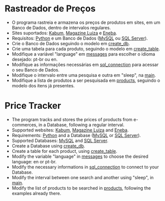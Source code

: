 # Rastreador de Preços

- O programa rastreia e armazena os preços de produtos em sites, em um Banco de Dados, dentro de intervalos regulares.
- Sites suportados: [Kabum](https://www.kabum.com.br/), [Magazine Luiza](https://www.magazineluiza.com.br/) e [Eneba](https://www.eneba.com/br/).
- Requisitos: [Python](https://www.python.org/) e um Banco de Dados ([MySQL](https://www.mysql.com/) ou [SQL Server](https://www.microsoft.com/pt-br/sql-server/sql-server-downloads)).
- Crie o Banco de Dados seguindo o modelo em [create_db](https://github.com/Dougu77/price-tracker/blob/main/sql/create_db.sql).
- Crie uma tabela para cada produto, seguindo o modelo em [create_table](https://github.com/Dougu77/price-tracker/blob/main/sql/create_table.sql).
- Modifique a variável "language" em [messages](https://github.com/Dougu77/price-tracker/blob/main/utils/messages.py) para escolher o idioma desejado: pt-br ou en.
- Modifique as informações necessárias em [sql_connection](https://github.com/Dougu77/price-tracker/blob/main/utils/sql_connection.py) para acessar o seu Banco de Dados.
- Modifique o intervalo entre uma pesquisa e outra em "sleep", na [main](https://github.com/Dougu77/price-tracker/blob/main/main.py).
- Modifique a lista de produtos a ser pesquisada em [products](https://github.com/Dougu77/price-tracker/blob/main/utils/products.py), seguindo o modelo dos itens já presentes.

# Price Tracker

- The program tracks and stores the prices of products from e-commerces, in a Database, following a regular interval.
- Supported websites: [Kabum](https://www.kabum.com.br/), [Magazine Luiza](https://www.magazineluiza.com.br/) and [Eneba](https://www.eneba.com).
- Requirements: [Python](https://www.python.org/) and a Database ([MySQL](https://www.mysql.com/) or [SQL Server](https://www.microsoft.com/pt-br/sql-server/sql-server-downloads)).
- Supported Databases: [MySQL](https://www.mysql.com/) and [SQL Server](https://www.microsoft.com/pt-br/sql-server/sql-server-downloads).
- Create a Database using [create_db](https://github.com/Dougu77/price-tracker/blob/main/sql/create_db.sql).
- Create a table for each product, using [create_table](https://github.com/Dougu77/price-tracker/blob/main/sql/create_table.sql).
- Modify the variable "language" in [messages](https://github.com/Dougu77/price-tracker/blob/main/utils/messages.py) to choose the desired language: en or pt-br.
- Modify the necessary informations in [sql_connection](https://github.com/Dougu77/price-tracker/blob/main/utils/sql_connection.py) to connect to your Database.
- Modify the interval between one search and another using "sleep", in [main](https://github.com/Dougu77/price-tracker/blob/main/main.py).
- Modify the list of products to be searched in [products](https://github.com/Dougu77/price-tracker/blob/main/utils/products.py), following the examples already there.
